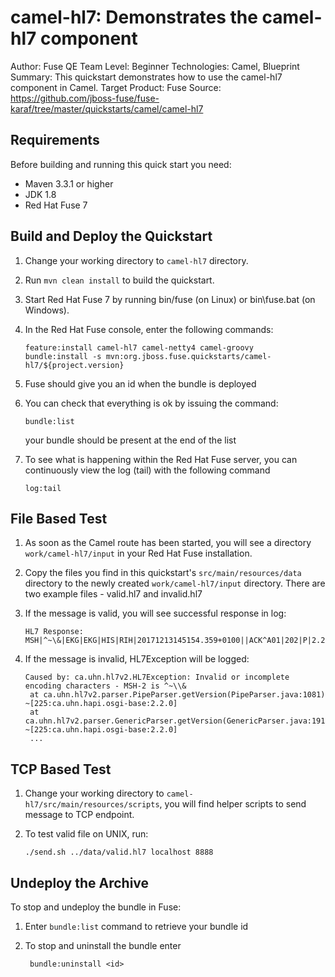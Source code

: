 camel-hl7: Demonstrates the camel-hl7 component
===========
Author: Fuse QE Team
Level: Beginner
Technologies: Camel, Blueprint
Summary: This quickstart demonstrates how to use the camel-hl7 component in Camel.
Target Product: Fuse
Source: <https://github.com/jboss-fuse/fuse-karaf/tree/master/quickstarts/camel/camel-hl7>

Requirements
------------

Before building and running this quick start you need:

* Maven 3.3.1 or higher
* JDK 1.8
* Red Hat Fuse 7

Build and Deploy the Quickstart
-------------------------------

1. Change your working directory to `camel-hl7` directory.
2. Run `mvn clean install` to build the quickstart.
3. Start Red Hat Fuse 7 by running bin/fuse (on Linux) or bin\fuse.bat (on Windows).
4. In the Red Hat Fuse console, enter the following commands:

       feature:install camel-hl7 camel-netty4 camel-groovy
       bundle:install -s mvn:org.jboss.fuse.quickstarts/camel-hl7/${project.version}

5. Fuse should give you an id when the bundle is deployed
6. You can check that everything is ok by issuing  the command:

       bundle:list
   your bundle should be present at the end of the list


7. To see what is happening within the Red Hat Fuse server, you can continuously view the log (tail) with the following command

       log:tail

File Based Test
---------------

1. As soon as the Camel route has been started, you will see a directory `work/camel-hl7/input` in your Red Hat Fuse installation.
2. Copy the files you find in this quickstart's `src/main/resources/data` directory to the newly created `work/camel-hl7/input`
directory. There are two example files - valid.hl7 and invalid.hl7
3. If the message is valid, you will see successful response in log:

       HL7 Response: MSH|^~\&|EKG|EKG|HIS|RIH|20171213145154.359+0100||ACK^A01|202|P|2.2

4. If the message is invalid, HL7Exception will be logged:

       Caused by: ca.uhn.hl7v2.HL7Exception: Invalid or incomplete encoding characters - MSH-2 is ^~\\&
       	at ca.uhn.hl7v2.parser.PipeParser.getVersion(PipeParser.java:1081) ~[225:ca.uhn.hapi.osgi-base:2.2.0]
       	at ca.uhn.hl7v2.parser.GenericParser.getVersion(GenericParser.java:191) ~[225:ca.uhn.hapi.osgi-base:2.2.0]
       	...

TCP Based Test
--------------

1. Change your working directory to `camel-hl7/src/main/resources/scripts`, you will find helper scripts to send message to TCP endpoint.
2. To test valid file on UNIX, run:

       ./send.sh ../data/valid.hl7 localhost 8888

Undeploy the Archive
--------------------

To stop and undeploy the bundle in Fuse:

1. Enter `bundle:list` command to retrieve your bundle id
2. To stop and uninstall the bundle enter

        bundle:uninstall <id>
